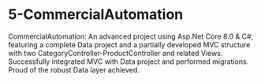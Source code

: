 # 5-CommercialAutomation
CommercialAutomation: An advanced project using Asp.Net Core 8.0 &amp; C#, featuring a complete Data project and a partially developed MVC structure with two CategoryController-ProductController and related Views. Successfully integrated MVC with Data project and performed migrations. Proud of the robust Data layer achieved.
